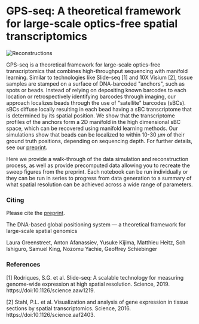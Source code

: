 # GPS-seq: A theoretical framework for large-scale optics-free spatial transcriptomics
![Reconstructions](https://github.com/schiebingerlab/GPS-seq/blob/master/aux_files/header.png)

GPS-seq is a theoretical framework for large-scale optics-free transcriptomics that combines high-throughput sequencing with manifold learning. Similar to technologies like Slide-seq [1] and 10X Visium [2], tissue samples are stamped on a surface of DNA-barcoded "anchors", such as spots or beads. Instead of relying on depositing known barcodes to each location or retrospectively identifying barcodes through imaging, our approach localizes beads through the use of "satellite" barcodes (sBCs). sBCs diffuse locally resulting in each bead having a sBC transcriptome that is determined by its spatial position. We show that the transcriptome profiles of the anchors form a 2D manifold in the high dimensional sBC space, which can be recovered using manifold learning methods. Our simulations show that beads can be localized to within 10-30 $\mu m$ of their ground truth positions, depending on sequencing depth. For further details, see our [preprint](https://www.biorxiv.org/content/10.1101/2022.03.22.485380v2).


Here we provide a walk-through of the data simulation and reconstruction process, as well as provide precomputed data allowing you to recreate the sweep figures from the preprint. Each notebook can be run individually or they can be run in series to progress from data generation to a summary of what spatial resolution can be achieved across a wide range of parameters.

### Citing
Please cite the [preprint](https://www.biorxiv.org/content/10.1101/2022.03.22.485380v2).

The DNA-based global positioning system — a theoretical framework for large-scale spatial genomics

Laura Greenstreet, Anton Afanassiev, Yusuke Kijima, Matthieu Heitz, Soh Ishiguro, Samuel King, Nozomu Yachie, Geoffrey Schiebinger

### References
[1] Rodriques, S.G. et al. Slide-seq: A scalable technology for measuring genome-wide expression at high spatial resolution. Science, 2019. https://doi:10.1126/science.aaw1219.

[2] Stahl, P.L. et al. Visualization and analysis of gene expression in tissue sections by spatial transcriptomics. Science, 2016. https://doi:10.1126/science.aaf2403.
